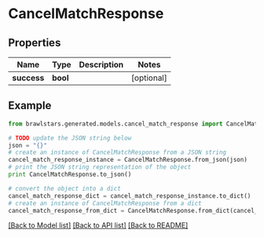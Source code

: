 # CancelMatchResponse


## Properties
Name | Type | Description | Notes
------------ | ------------- | ------------- | -------------
**success** | **bool** |  | [optional] 

## Example

```python
from brawlstars.generated.models.cancel_match_response import CancelMatchResponse

# TODO update the JSON string below
json = "{}"
# create an instance of CancelMatchResponse from a JSON string
cancel_match_response_instance = CancelMatchResponse.from_json(json)
# print the JSON string representation of the object
print CancelMatchResponse.to_json()

# convert the object into a dict
cancel_match_response_dict = cancel_match_response_instance.to_dict()
# create an instance of CancelMatchResponse from a dict
cancel_match_response_from_dict = CancelMatchResponse.from_dict(cancel_match_response_dict)
```
[[Back to Model list]](../README.md#documentation-for-models) [[Back to API list]](../README.md#documentation-for-api-endpoints) [[Back to README]](../README.md)


